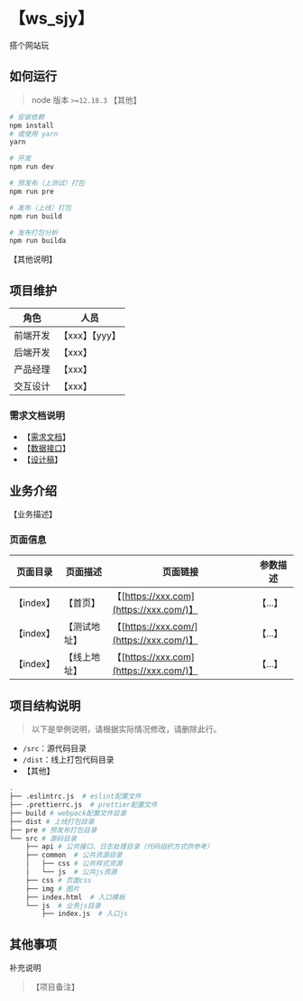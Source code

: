 # 【ws_sjy】

搭个网站玩

## 如何运行

> node 版本 `>=12.18.3`
> 【其他】

```bash
# 安装依赖
npm install
# 或使用 yarn
yarn

# 开发
npm run dev

# 预发布（上测试）打包
npm run pre

# 发布（上线）打包
npm run build

# 发布打包分析
npm run builda

```

【其他说明】

## 项目维护

| 角色     | 人员           |
|----------|----------------|
| 前端开发 | 【xxx】【yyy】 |
| 后端开发 | 【xxx】        |
| 产品经理 | 【xxx】        |
| 交互设计 | 【xxx】        |

### 需求文档说明

- 【[需求文档](https://xxx)】
- 【[数据接口](https://xxx)】
- 【[设计稿](https://xxx)】

## 业务介绍

【业务描述】

### 页面信息

| 页面目录  | 页面描述     | 页面链接                                 | 参数描述 |
| --------- | ------------ | ---------------------------------------- | -------- |
| 【index】 | 【首页】     | 【[https://xxx.com](https://xxx.com/)】  | 【...】  |
| 【index】 | 【测试地址】 | 【[https://xxx.com/](https://xxx.com/)】 | 【...】  |
| 【index】 | 【线上地址】 | 【[https://xxx.com](https://xxx.com/)】  | 【...】  |

## 项目结构说明

> 以下是举例说明，请根据实际情况修改，请删除此行。

- `/src`：源代码目录
- `/dist`：线上打包代码目录
- 【其他】

```bash
.
├── .eslintrc.js  # eslint配置文件
├── .prettierrc.js  # prettier配置文件
├── build # webpack配置文件目录
├── dist # 上线打包目录
├── pre # 预发布打包目录
└── src # 源码目录
    ├── api # 公共接口、日志处理目录（代码组织方式供参考）
    ├── common  # 公共资源目录
    │   ├── css # 公共样式资源
    │   └── js  # 公共js资源
    ├── css # 页面css
    ├── img # 图片
    ├── index.html  # 入口模板
    └── js  # 业务js目录
        ├── index.js  # 入口js
```

## 其他事项

补充说明

> 【项目备注】
